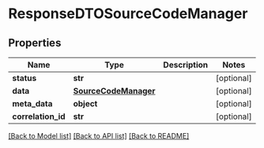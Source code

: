 # ResponseDTOSourceCodeManager

## Properties
Name | Type | Description | Notes
------------ | ------------- | ------------- | -------------
**status** | **str** |  | [optional] 
**data** | [**SourceCodeManager**](SourceCodeManager.md) |  | [optional] 
**meta_data** | **object** |  | [optional] 
**correlation_id** | **str** |  | [optional] 

[[Back to Model list]](../README.md#documentation-for-models) [[Back to API list]](../README.md#documentation-for-api-endpoints) [[Back to README]](../README.md)

